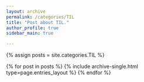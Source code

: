 ```yaml
---
layout: archive
permalink: /categories/TIL
title: "Post about TIL."
author_profile: true
sidebar_main: true

---
```


{% assign posts = site.categories.TIL  %}

{% for post in posts %}
  {% include archive-single.html type=page.entries_layout %}
{% endfor %}


